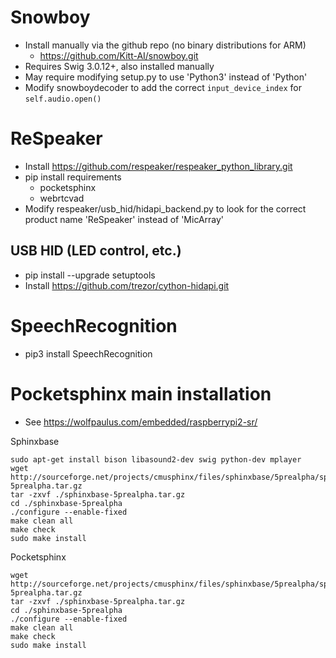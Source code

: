 # Snowboy

* Install manually via the github repo (no binary distributions for ARM)
    * https://github.com/Kitt-AI/snowboy.git
* Requires Swig 3.0.12+, also installed manually
* May require modifying setup.py to use 'Python3' instead of 'Python'
* Modify snowboydecoder to add the correct `input_device_index` for `self.audio.open()`


# ReSpeaker

* Install https://github.com/respeaker/respeaker_python_library.git
* pip install requirements
    * pocketsphinx
    * webrtcvad
* Modify respeaker/usb_hid/hidapi_backend.py to look for the correct product name
  'ReSpeaker' instead of 'MicArray'

## USB HID (LED control, etc.)

* pip install --upgrade setuptools 
* Install https://github.com/trezor/cython-hidapi.git

# SpeechRecognition

* pip3 install SpeechRecognition

# Pocketsphinx main installation

* See https://wolfpaulus.com/embedded/raspberrypi2-sr/

Sphinxbase
```
sudo apt-get install bison libasound2-dev swig python-dev mplayer
wget http://sourceforge.net/projects/cmusphinx/files/sphinxbase/5prealpha/sphinxbase-5prealpha.tar.gz
tar -zxvf ./sphinxbase-5prealpha.tar.gz
cd ./sphinxbase-5prealpha
./configure --enable-fixed
make clean all
make check
sudo make install
```

Pocketsphinx
```
wget http://sourceforge.net/projects/cmusphinx/files/sphinxbase/5prealpha/sphinxbase-5prealpha.tar.gz
tar -zxvf ./sphinxbase-5prealpha.tar.gz
cd ./sphinxbase-5prealpha
./configure --enable-fixed
make clean all
make check
sudo make install
```
